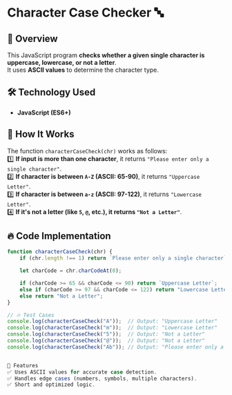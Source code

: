 # Character Case Checker 🔤

## 📌 Overview  
This JavaScript program **checks whether a given single character is uppercase, lowercase, or not a letter**.  
It uses **ASCII values** to determine the character type.

## 🛠️ Technology Used  
- **JavaScript (ES6+)**  

## 🚀 How It Works  
The function `characterCaseCheck(chr)` works as follows:  
1️⃣ **If input is more than one character**, it returns `"Please enter only a single character"`.  
2️⃣ **If character is between `A-Z` (ASCII: 65-90)**, it returns `"Uppercase Letter"`.  
3️⃣ **If character is between `a-z` (ASCII: 97-122)**, it returns `"Lowercase Letter"`.  
4️⃣ **If it's not a letter (like `5`, `@`, etc.), it returns `"Not a Letter"`**.  

## 🔥 Code Implementation  
```js
function characterCaseCheck(chr) {
    if (chr.length !== 1) return `Please enter only a single character`;

    let charCode = chr.charCodeAt(0);

    if (charCode >= 65 && charCode <= 90) return `Uppercase Letter`;
    else if (charCode >= 97 && charCode <= 122) return "Lowercase Letter";
    else return "Not a Letter";
}

// 🔥 Test Cases
console.log(characterCaseCheck("A"));  // Output: "Uppercase Letter"
console.log(characterCaseCheck("m"));  // Output: "Lowercase Letter"
console.log(characterCaseCheck("5"));  // Output: "Not a Letter"
console.log(characterCaseCheck("@"));  // Output: "Not a Letter"
console.log(characterCaseCheck("Ab")); // Output: "Please enter only a single character"


📝 Features
✅ Uses ASCII values for accurate case detection.
✅ Handles edge cases (numbers, symbols, multiple characters).
✅ Short and optimized logic.